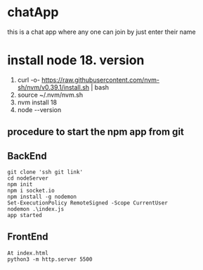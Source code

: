 # chatApp
this is a chat app where any one can join by just enter their name

# install node 18. version
1. curl -o- https://raw.githubusercontent.com/nvm-sh/nvm/v0.39.1/install.sh | bash
2. source ~/.nvm/nvm.sh
3. nvm install 18
4. node --version

## procedure to start the npm app from git

BackEnd
-------
```
git clone 'ssh git link'
cd nodeServer
npm init
npm i socket.io
npm install -g nodemon
Set-ExecutionPolicy RemoteSigned -Scope CurrentUser
nodemon .\index.js
app started

```

FrontEnd
--------
```
At index.html
python3 -m http.server 5500
```

